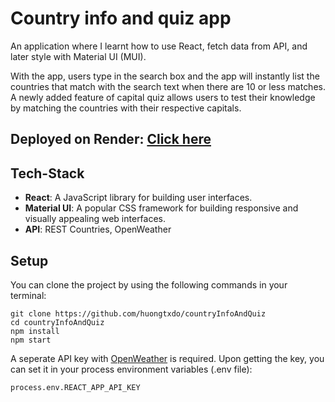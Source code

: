 # Country info and quiz app

An application where I learnt how to use React, fetch data from API, and later style with Material UI (MUI).

With the app, users type in the search box and the app will instantly list the countries that match with the search text when there are 10 or less matches. A newly added feature of capital quiz allows users to test their knowledge by matching the countries with their respective capitals.

## Deployed on Render: <a href="https://country-info-and-capital-quiz.netlify.app/"> Click here </a>

## Tech-Stack

- **React**: A JavaScript library for building user interfaces.
- **Material UI**: A popular CSS framework for building responsive and visually appealing web interfaces.
- **API**: REST Countries, OpenWeather

## Setup

You can clone the project by using the following commands in your terminal:

```
git clone https://github.com/huongtxdo/countryInfoAndQuiz
cd countryInfoAndQuiz
npm install
npm start
```

A seperate API key with <a href="https://home.openweathermap.org/users/sign_up">OpenWeather</a> is required. Upon getting the key, you can set it in your process environment variables (.env file):

```
process.env.REACT_APP_API_KEY
```

